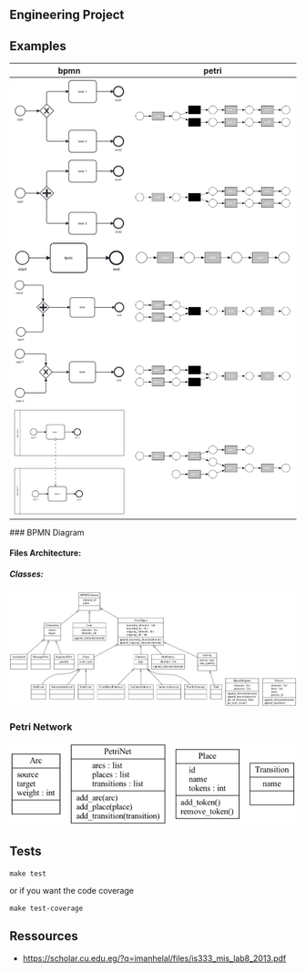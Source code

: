 ## Engineering Project

## Examples
<div style="background: white">

|                                              bpmn                                              |                                              petri                                              |
|:----------------------------------------------------------------------------------------------:|:-----------------------------------------------------------------------------------------------:|
| ![start_decision_tasks_ends.png](resources%2Fimg%2Fbpmn_parts%2Fstart_decision_tasks_ends.png) | ![start_decision_tasks_ends.png](resources%2Fimg%2Fpetri_parts%2Fstart_decision_tasks_ends.png) |
|     ![start_fork_tasks_ends.png](resources%2Fimg%2Fbpmn_parts%2Fstart_fork_tasks_ends.png)     |     ![start_fork_tasks_ends.png](resources%2Fimg%2Fpetri_parts%2Fstart_fork_tasks_ends.png)     |
|            ![start_task_end.png](resources%2Fimg%2Fbpmn_parts%2Fstart_task_end.png)            |            ![start_task_end.png](resources%2Fimg%2Fpetri_parts%2Fstart_task_end.png)            |
|      ![starts_join_task_end.png](resources%2Fimg%2Fbpmn_parts%2Fstarts_join_task_end.png)      |      ![starts_join_task_end.png](resources%2Fimg%2Fpetri_parts%2Fstarts_join_task_end.png)      |
|     ![starts_merge_task_end.png](resources%2Fimg%2Fbpmn_parts%2Fstarts_merge_task_end.png)     |     ![starts_merge_task_end.png](resources%2Fimg%2Fpetri_parts%2Fstarts_merge_task_end.png)     |
|     ![starts_processes_ends.png](resources%2Fimg%2Fbpmn_parts%2Fstarts_processes_ends.png)     |     ![starts_processes_ends.png](resources%2Fimg%2Fpetri_parts%2Fstarts_processes_ends.png)     |

</div>
### BPMN Diagram

#### Files Architecture:

##### Classes:

![bpmn.png](resources/img/bpmn_classes.png)

### Petri Network

![petri.png](resources/img/petri_classes.png)

## Tests

``` shell
make test
```

or if you want the code coverage 

``` shell
make test-coverage
```

## Ressources

- https://scholar.cu.edu.eg/?q=imanhelal/files/is333_mis_lab8_2013.pdf
